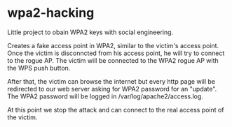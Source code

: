 # wpa2-hacking
Little project to obain WPA2 keys with social engineering.

Creates a fake access point in WPA2, similar to the victim's access point.
Once the victim is disconncted from his access point, he will try to connect to the rogue AP. The victim will be connected to the WPA2 rogue AP with the WPS push button.

After that, the victim can browse the internet but every http page will be redirected to our web server asking for WPA2 password for an "update".
The WPA2 password will be logged in /var/log/apache2/access.log.

At this point we stop the attack and can connect to the real access point of the victim.
